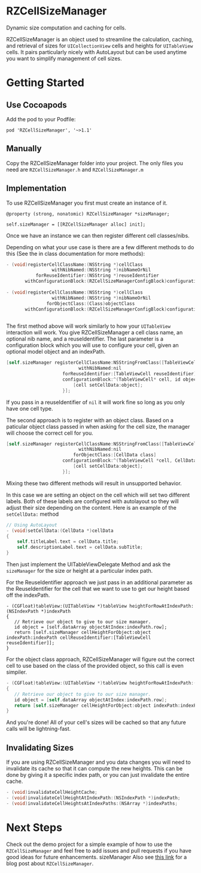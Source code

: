 RZCellSizeManager
=================

Dynamic size computation and caching for cells.

RZCellSizeManager is an object used to streamline the calculation, caching, and retrieval of sizes for `UICollectionView` cells and heights for `UITableView` cells.  It pairs particularly nicely with AutoLayout but can be used anytime you want to simplify management of cell sizes.


Getting Started
===============

Use Cocoapods
------------------
Add the pod to your Podfile:

```
pod 'RZCellSizeManager', '~>1.1'
```


Manually
---------

Copy the RZCellSizeManager folder into your project.  The only files you need are `RZCellSizeManager.h` and `RZCellSizeManager.m`

Implementation
--------------

To use RZCellSizeManager you first must create an instance of it.

```
@property (strong, nonatomic) RZCellSizeManager *sizeManager;
```
```
self.sizeManager = [[RZCellSizeManager alloc] init];

```

Once we have an instance we can then register different cell classes/nibs.

Depending on what your use case is there are a few different methods to do this (See the in class documentation for more methods):

```objective-c
- (void)registerCellClassName:(NSString *)cellClass
                 withNibNamed:(NSString *)nibNameOrNil
           forReuseIdentifier:(NSString *)reuseIdentifier
       withConfigurationBlock:(RZCellSizeManagerConfigBlock)configurationBlock; 
       
- (void)registerCellClassName:(NSString *)cellClass
                 withNibNamed:(NSString *)nibNameOrNil
               forObjectClass:(Class)objectClass
       withConfigurationBlock:(RZCellSizeManagerConfigBlock)configurationBlock;
       
```

The first method above will work similarly to how your `UITableView` interaction will work.  You give RZCellSizeManager a cell class name, an optional nib name, and a reuseIdentifier.  The last parameter is a configuration block which you will use to configure your cell, given an optional model object and an indexPath.

```objective-c
[self.sizeManager registerCellClassName:NSStringFromClass([TableViewCell class]) 
                           withNibNamed:nil 
                     forReuseIdentifier:[TableViewCell reuseIdentifier] 
                     configurationBlock:^(TableViewCell* cell, id object) {
                         [cell setCellData:object];
                     }];
```
If you pass in a reuseIdentifier of `nil` it will work fine so long as you only have one cell type.
    
The second approach is to register with an object class.  Based on a paticular object class passed in when asking for the cell size, the manager will choose the correct cell for you.

```objective-c
[self.sizeManager registerCellClassName:NSStringFromClass([TableViewCell class]) 
                           withNibNamed:nil 
                         forObjectClass:[CellData class] 
                     configurationBlock:^(TableViewCell *cell, CellData *object) {
                         [cell setCellData:object];
                     }];
```
Mixing these two different methods will result in unsupported behavior.

In this case we are setting an object on the cell which will set two different labels.  Both of these labels are configured with autolayout so they will adjust their size depending on the content.  Here is an example of the  `setCellData:` method

```objective-c
// Using AutoLayout
- (void)setCellData:(CellData *)cellData
{
    self.titleLabel.text = cellData.title;
    self.descriptionLabel.text = cellData.subTitle;
}
```

Then just implement the UITableViewDelegate Method and ask the `sizeManager` for the size or height at a particular index path.

For the ReuseIdentifier approach we just pass in an additional parameter as the ReuseIdentifier for the cell that we want to use to get our height based off the indexPath.

```
- (CGFloat)tableView:(UITableView *)tableView heightForRowAtIndexPath:(NSIndexPath *)indexPath
{
   // Retrieve our object to give to our size manager.
   id object = [self.dataArray objectAtIndex:indexPath.row];
   return [self.sizeManager cellHeightForObject:object indexPath:indexPath cellReuseIdentifier:[TableViewCell reuseIdentifier]];	
}
```     

For the object class approach, RZCellSizeManager will figure out the correct cell to use based on the class of the provided object, so this call is even simpiler.

```objective-c
- (CGFloat)tableView:(UITableView *)tableView heightForRowAtIndexPath:(NSIndexPath *)indexPath
{
   // Retrieve our object to give to our size manager.
   id object = [self.dataArray objectAtIndex:indexPath.row];
   return [self.sizeManager cellHeightForObject:object indexPath:indexPath];
}
```

And you're done! All of your cell's sizes will be cached so that any future calls will be lightning-fast.


Invalidating Sizes
------------------

If you are using RZCellSizeManager and you data changes you will need to invalidate its cache so that it can compute the new heights.  This can be done by giving it a specific index path, or you can just invalidate the entire cache.

```objective-c
- (void)invalidateCellHeightCache;
- (void)invalidateCellHeightAtIndexPath:(NSIndexPath *)indexPath;
- (void)invalidateCellHeightsAtIndexPaths:(NSArray *)indexPaths;
```

Next Steps
==========

Check out the demo project for a simple example of how to use the ```RZCellSizeManager``` and feel free to add issues and pull requests if you have good ideas for future enhancements.
sizeManager
Also see [this link](http://www.raizlabs.com/dev/2014/02/leveraging-auto-layout-for-dynamic-cell-heights) for a blog post about `RZCellSizeManager`.
